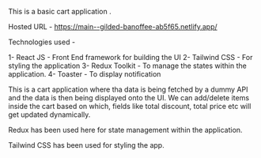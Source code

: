 This is a basic cart application .

Hosted URL - https://main--gilded-banoffee-ab5f65.netlify.app/

Technologies used -

1- React JS - Front End framework for building the UI
2- Tailwind CSS - For styling the application
3- Redux Toolkit - To manage the states within the application.
4- Toaster - To display notification

This is a cart application where tha data is being fetched by a dummy API and the data is then being displayed onto the UI.
We can add/delete items inside the cart based on which, fields like total discount, total price etc will get updated dynamically.

Redux has been used here for state management within the application.

Tailwind CSS has been used for styling the app.
